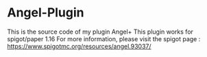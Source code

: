# Angel-Plugin
This is the source code of my plugin Angel+
This plugin works for spigot/paper 1.16
For more information, please visit the spigot page :
https://www.spigotmc.org/resources/angel.93037/
